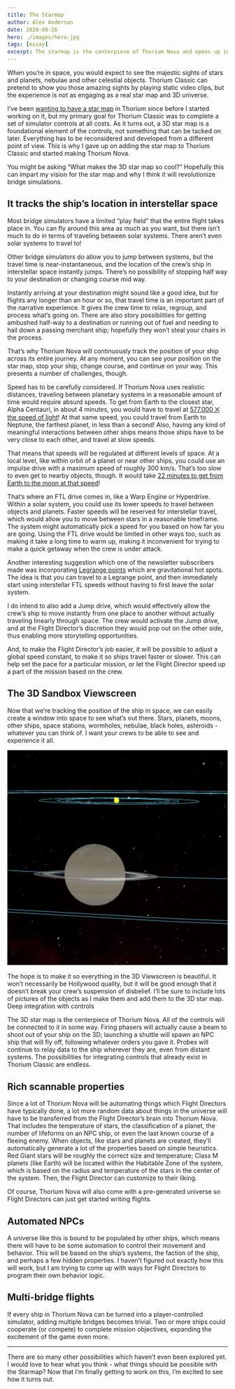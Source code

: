 ```yaml
---
title: The Starmap
author: Alex Anderson
date: 2020-08-26
hero: ./images/hero.jpg
tags: [essay]
excerpt: The starmap is the centerpiece of Thorium Nova and opens up infinite possibilities.
---
```


When you’re in space, you would expect to see the majestic sights of stars and planets, nebulae and other celestial objects. Thorium Classic can pretend to show you those amazing sights by playing static video clips, but the experience is not as engaging as a real star map and 3D universe.

I’ve been [wanting to have a star map](https://github.com/Thorium-Sim/thorium/issues/79) in Thorium since before I started working on it, but my primary goal for Thorium Classic was to complete a set of simulator controls at all costs. As it turns out, a 3D star map is a foundational element of the controls, not something that can be tacked on later. Everything has to be reconsidered and developed from a different point of view. This is why I gave up on adding the star map to Thorium Classic and started making Thorium Nova.

You might be asking “What makes the 3D star map so cool?” Hopefully this can impart my vision for the star map and why I think it will revolutionize bridge simulations.

## It tracks the ship’s location in interstellar space

Most bridge simulators have a limited “play field” that the entire flight takes place in. You can fly around this area as much as you want, but there isn’t much to do in terms of traveling between solar systems. There aren’t even solar systems to travel to!

Other bridge simulators do allow you to jump between systems, but the travel time is near-instantaneous, and the location of the crew’s ship in interstellar space instantly jumps. There’s no possibility of stopping half way to your destination or changing course mid way.

Instantly arriving at your destination might sound like a good idea, but for flights any longer than an hour or so, that travel time is an important part of the narrative experience. It gives the crew time to relax, regroup, and process what’s going on. There are also story possibilities for getting ambushed half-way to a destination or running out of fuel and needing to hail down a passing merchant ship; hopefully they won’t steal your chairs in the process.

That’s why Thorium Nova will continuously track the position of your ship across its entire journey. At any moment, you can see your position on the star map, stop your ship, change course, and continue on your way. This presents a number of challenges, though.

Speed has to be carefully considered. If Thorium Nova uses realistic distances, traveling between planetary systems in a reasonable amount of time would require absurd speeds. To get from Earth to the closest star, Alpha Centauri, in about 4 minutes, you would have to travel at [577,000 ⨉ the speed of light](https://www.wolframalpha.com/input/?i=sun+to+alpha+Centauri+distance+%2F+4+minutes)! At that same speed, you could travel from Earth to Neptune, the farthest planet, in less than a second!
Also, having any kind of meaningful interactions between other ships means those ships have to be very close to each other, and travel at slow speeds.

That means that speeds will be regulated at different levels of space. At a local level, like within orbit of a planet or near other ships, you could use an impulse drive with a maximum speed of roughly 300 km/s. That’s too slow to even get to nearby objects, though. It would take [22 minutes to get from Earth to the moon at that speed](https://www.wolframalpha.com/input/?i=earth+to+moon+distance+%2F+300+km%2Fs)!

That’s where an FTL drive comes in, like a Warp Engine or Hyperdrive. Within a solar system, you could use its lower speeds to travel between objects and planets. Faster speeds will be reserved for interstellar travel, which would allow you to move between stars in a reasonable timeframe. The system might automatically pick a speed for you based on how far you are going. Using the FTL drive would be limited in other ways too, such as making it take a long time to warm up, making it inconvenient for trying to make a quick getaway when the crew is under attack.

Another interesting suggestion which one of the newsletter subscribers made was incorporating [Legrange points](https://en.wikipedia.org/wiki/Lagrangian_point) which are gravitational hot spots. The idea is that you can travel to a Legrange point, and then immediately start using interstellar FTL speeds without having to first leave the solar system.

I do intend to also add a Jump drive, which would effectively allow the crew’s ship to move instantly from one place to another without actually traveling linearly through space. The crew would activate the Jump drive, and at the Flight Director’s discretion they would pop out on the other side, thus enabling more storytelling opportunities.

And, to make the Flight Director’s job easier, it will be possible to adjust a global speed constant, to make it so ships travel faster or slower. This can help set the pace for a particular mission, or let the Flight Director speed up a part of the mission based on the crew.

## The 3D Sandbox Viewscreen

Now that we’re tracking the position of the ship in space, we can easily create a window into space to see what’s out there. Stars, planets, moons, other ships, space stations, wormholes, nebulae, black holes, asteroids - whatever you can think of. I want your crews to be able to see and experience it all.

![Planets](images/planets.jpeg)

The hope is to make it so everything in the 3D Viewscreen is beautiful. It won’t necessarily be Hollywood quality, but it will be good enough that it doesn’t break your crew’s suspension of disbelief. I’ll be sure to include lots of pictures of the objects as I make them and add them to the 3D star map.
Deep integration with controls

The 3D star map is the centerpiece of Thorium Nova. All of the controls will be connected to it in some way. Firing phasers will actually cause a beam to shoot out of your ship on the 3D; launching a shuttle will spawn an NPC ship that will fly off, following whatever orders you gave it. Probes will continue to relay data to the ship wherever they are, even from distant systems. The possibilities for integrating controls that already exist in Thorium Classic are endless.

## Rich scannable properties

Since a lot of Thorium Nova will be automating things which Flight Directors have typically done, a lot more random data about things in the universe will have to be transferred from the Flight Director’s brain into Thorium Nova. That includes the temperature of stars, the classification of a planet, the number of lifeforms on an NPC ship, or even the last known course of a fleeing enemy. When objects, like stars and planets are created, they’ll automatically generate a lot of the properties based on simple heuristics. Red Giant stars will be roughly the correct size and temperature; Class M planets (like Earth) will be located within the Habitable Zone of the system, which is based on the radius and temperature of the stars in the center of the system. Then, the Flight Director can customize to their liking.

Of course, Thorium Nova will also come with a pre-generated universe so Flight Directors can just get started writing flights.

## Automated NPCs

A universe like this is bound to be populated by other ships, which means there will have to be some automation to control their movement and behavior. This will be based on the ship’s systems, the faction of the ship, and perhaps a few hidden properties. I haven’t figured out exactly how this will work, but I am trying to come up with ways for Flight Directors to program their own behavior logic.

## Multi-bridge flights

If every ship in Thorium Nova can be turned into a player-controlled simulator, adding multiple bridges becomes trivial. Two or more ships could cooperate (or compete) to complete mission objectives, expanding the excitement of the game even more.

---

There are so many other possibilities which haven’t even been explored yet. I would love to hear what you think - what things should be possible with the Starmap? Now that I’m finally getting to work on this, I’m excited to see how it turns out.
